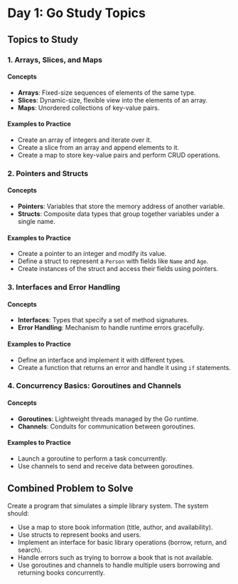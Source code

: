 # Day 1: Go Study Topics

## Topics to Study

### 1. Arrays, Slices, and Maps
#### Concepts
- **Arrays**: Fixed-size sequences of elements of the same type.
- **Slices**: Dynamic-size, flexible view into the elements of an array.
- **Maps**: Unordered collections of key-value pairs.

#### Examples to Practice
- Create an array of integers and iterate over it.
- Create a slice from an array and append elements to it.
- Create a map to store key-value pairs and perform CRUD operations.

### 2. Pointers and Structs
#### Concepts
- **Pointers**: Variables that store the memory address of another variable.
- **Structs**: Composite data types that group together variables under a single name.

#### Examples to Practice
- Create a pointer to an integer and modify its value.
- Define a struct to represent a `Person` with fields like `Name` and `Age`.
- Create instances of the struct and access their fields using pointers.

### 3. Interfaces and Error Handling
#### Concepts
- **Interfaces**: Types that specify a set of method signatures.
- **Error Handling**: Mechanism to handle runtime errors gracefully.

#### Examples to Practice
- Define an interface and implement it with different types.
- Create a function that returns an error and handle it using `if` statements.

### 4. Concurrency Basics: Goroutines and Channels
#### Concepts
- **Goroutines**: Lightweight threads managed by the Go runtime.
- **Channels**: Conduits for communication between goroutines.

#### Examples to Practice
- Launch a goroutine to perform a task concurrently.
- Use channels to send and receive data between goroutines.

## Combined Problem to Solve
Create a program that simulates a simple library system. The system should:
- Use a map to store book information (title, author, and availability).
- Use structs to represent books and users.
- Implement an interface for basic library operations (borrow, return, and search).
- Handle errors such as trying to borrow a book that is not available.
- Use goroutines and channels to handle multiple users borrowing and returning books concurrently.
